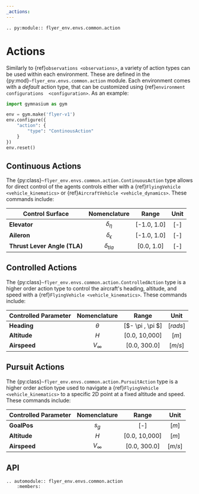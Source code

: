 ```yaml
---
_actions:
---
```


```{eval-rst}
.. py:module:: flyer_env.envs.common.action
```

# Actions

Similarly to {ref}`observations <observations>`, a variety of action types can be used within each environment. 
These are defined in the {py:mod}`~flyer_env.envs.common.action` module.
Each environment comes with a *default* action type, that can be customized using {ref}`environment configurations 
<configuration>`. As an example:

```python
import gymnasium as gym

env = gym.make('flyer-v1')
env.configure({
    "action": {
        "type": "ContinousAction"
    }
})
env.reset()
```

## Continuous Actions

The {py:class}`~flyer_env.envs.common.action.ContinuousAction` type allows for direct control of the agents controls 
either with a {ref}`FlyingVehicle <vehicle_kinematics>` or {ref}`AircraftVehicle <vehicle_dynamics>`. These 
commands include:

| Control Surface              |    Nomenclature     |    Range    | Unit |
|------------------------------|:-------------------:|:-----------:|:----:|
| **Elevator**                 |   $\delta_{\eta}$   | [-1.0, 1.0] |  [-] |
| **Aileron**                  | $\delta_{\epsilon}$ | [-1.0, 1.0] |  [-] |
| **Thrust Lever Angle (TLA)** |   $\delta_{tla}$    |  [0.0, 1.0] |  [-] |

## Controlled Actions

The {py:class}`~flyer_env.envs.common.action.ControlledAction` type is a higher order action type to control the 
aircraft's heading, altitude, and speed with a {ref}`FlyingVehicle <vehicle_kinematics>`. These commands include:

| Controlled Parameter | Nomenclature |      Range     |   Unit   |
|----------------------|:------------:|:--------------:|:--------:|
| **Heading**          |   $\theta$   | [$- \pi , \pi $] | [$rads$] |
| **Altitude**         |     $H$      |  [0.0, 10,000] |   [$m$]  |
| **Airspeed**         | $V_{\infty}$ |  [0.0, 300.0]  |  [$m/s$] |

## Pursuit Actions

The {py:class}`~flyer_env.envs.common.action.PursuitAction` type is a higher order action type used to navigate a 
{ref}`FlyingVehicle <vehicle_kinematics>` to a specific 2D point at a fixed altitude and speed. These commands include:

| Controlled Parameter | Nomenclature |     Range     |   Unit  |
|----------------------|:------------:|:-------------:|:-------:|
| **GoalPos**          |   $s_{g}$    |      [-]      |  [$m$]  |
| **Altitude**         |     $H$      | [0.0, 10,000] |  [$m$]  |
| **Airspeed**         | $V_{\infty}$ |  [0.0, 300.0] | [$m/s$] |

## API

```{eval-rst}
.. automodule:: flyer_env.envs.common.action
    :members:
```